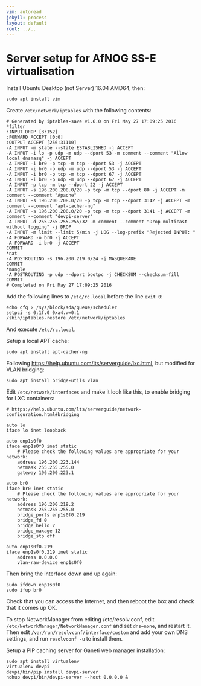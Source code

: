 ```yaml
---
vim: autoread
jekyll: process
layout: default
root: ../..
---
```


# Server setup for AfNOG SS-E virtualisation

Install Ubuntu Desktop (not Server) 16.04 AMD64, then:

	sudo apt install vim

Create `/etc/network/iptables` with the following contents:

	# Generated by iptables-save v1.6.0 on Fri May 27 17:09:25 2016
	*filter
	:INPUT DROP [3:152]
	:FORWARD ACCEPT [0:0]
	:OUTPUT ACCEPT [256:31110]
	-A INPUT -m state --state ESTABLISHED -j ACCEPT
	-A INPUT -i lo -p udp -m udp --dport 53 -m comment --comment "Allow local dnsmasq" -j ACCEPT
	-A INPUT -i br0 -p tcp -m tcp --dport 53 -j ACCEPT
	-A INPUT -i br0 -p udp -m udp --dport 53 -j ACCEPT
	-A INPUT -i br0 -p tcp -m tcp --dport 67 -j ACCEPT
	-A INPUT -i br0 -p udp -m udp --dport 67 -j ACCEPT
	-A INPUT -p tcp -m tcp --dport 22 -j ACCEPT
	-A INPUT -s 196.200.208.0/20 -p tcp -m tcp --dport 80 -j ACCEPT -m comment --comment "Apache"
	-A INPUT -s 196.200.208.0/20 -p tcp -m tcp --dport 3142 -j ACCEPT -m comment --comment "apt-cacher-ng"
	-A INPUT -s 196.200.208.0/20 -p tcp -m tcp --dport 3141 -j ACCEPT -m comment --comment "devpi-server"
	-A INPUT -d 255.255.255.255/32 -m comment --comment "Drop multicast without logging" -j DROP
	-A INPUT -m limit --limit 5/min -j LOG --log-prefix "Rejected INPUT: "
	-A FORWARD -o br0 -j ACCEPT
	-A FORWARD -i br0 -j ACCEPT
	COMMIT
	*nat
	-A POSTROUTING -s 196.200.219.0/24 -j MASQUERADE
	COMMIT
	*mangle
	-A POSTROUTING -p udp --dport bootpc -j CHECKSUM --checksum-fill
	COMMIT
	# Completed on Fri May 27 17:09:25 2016

Add the following lines to `/etc/rc.local` before the line `exit 0`:

	echo cfq > /sys/block/sda/queue/scheduler
	setpci -s 0:1f.0 0xa4.w=0:1
	/sbin/iptables-restore /etc/network/iptables

And execute `/etc/rc.local`.

Setup a local APT cache:

	sudo apt install apt-cacher-ng

Following https://help.ubuntu.com/lts/serverguide/lxc.html, but modified for VLAN bridging:

	sudo apt install bridge-utils vlan

Edit `/etc/network/interfaces` and make it look like this, to enable bridging for LXC containers:

	# https://help.ubuntu.com/lts/serverguide/network-configuration.html#bridging

	auto lo
	iface lo inet loopback

	auto enp1s0f0
	iface enp1s0f0 inet static
		# Please check the following values are appropriate for your network:
		address 196.200.223.144
		netmask 255.255.255.0
		gateway 196.200.223.1

	auto br0
	iface br0 inet static
		# Please check the following values are appropriate for your network:
		address 196.200.219.2
		netmask 255.255.255.0
		bridge_ports enp1s0f0.219
		bridge_fd 0
		bridge_hello 2
		bridge_maxage 12
		bridge_stp off

	auto enp1s0f0.219
	iface enp1s0f0.219 inet static
		address 0.0.0.0
		vlan-raw-device enp1s0f0

Then bring the interface down and up again:

	sudo ifdown enp1s0f0
	sudo ifup br0

Check that you can access the Internet, and then reboot the box and check that it comes up OK.

To stop NetworkManager from editing /etc/resolv.conf, edit `/etc/NetworkManager/NetworkManager.conf`
and set `dns=none`, and restart it. Then edit `/var/run/resolvconf/interface/custom` and
add your own DNS settings, and run `resolvconf -u` to install them.

Setup a PIP caching server for Ganeti web manager installation:

	sudo apt install virtualenv
	virtualenv devpi
	devpi/bin/pip install devpi-server
	nohup devpi/bin/devpi-server --host 0.0.0.0 &

